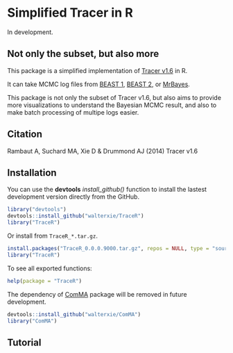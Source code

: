 # Simplified Tracer in R

In development. 

## Not only the subset, but also more

This package is a simplified implementation of [Tracer v1.6](http://beast.bio.ed.ac.uk/tracer) in R.  

It can take MCMC log files from [BEAST 1](http://beast.bio.ed.ac.uk),
[BEAST 2](http://www.beast2.org), or [MrBayes](http://beast.bio.ed.ac.uk).

This package is not only the subset of Tracer v1.6, 
but also aims to provide more visualizations to understand the Bayesian MCMC result, 
and also to make batch processing of multipe logs easier. 

## Citation
Rambaut A, Suchard MA, Xie D & Drummond AJ (2014) Tracer v1.6

## Installation

You can use the **devtools** *install\_github()* function to install the lastest development version directly from the GitHub.

```R
library("devtools")
devtools::install_github("walterxie/TraceR")
library("TraceR")
```

Or install from `TraceR_*.tar.gz`.

```R
install.packages("TraceR_0.0.0.9000.tar.gz", repos = NULL, type = "source")
library("TraceR")
```

To see all exported functions:
```R
help(package = "TraceR")
```

The dependency of [ComMA](https://github.com/walterxie/ComMA) package will be removed in future development.  

```R
devtools::install_github("walterxie/ComMA")
library("ComMA")
```


## Tutorial



